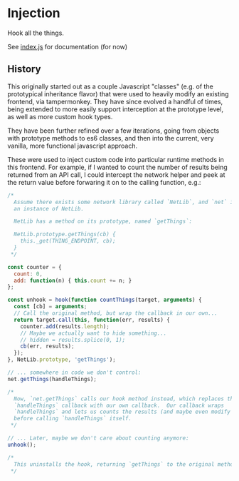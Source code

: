 # Injection

Hook all the things.

See [index.js](index.js) for documentation (for now)

## History

This originally started out as a couple Javascript "classes" (e.g. of the prototypical inheritance flavor) that were used to heavily modify an existing frontend, via tampermonkey.  They have since evolved a handful of times, being extended to more easily support interception at the prototype level, as well as more custom hook types.

They have been further refined over a few iterations, going from objects with prototype methods to es6 classes, and then into the current, very vanilla, more functional javascript approach.

These were used to inject custom code into particular runtime methods in this frontend.  For example, if I wanted to count the number of results being returned from an API call, I could intercept the network helper and peek at the return value before forwaring it on to the calling function, e.g.:

```javascript
/*
  Assume there exists some network library called `NetLib`, and `net` is
  an instance of NetLib.

  NetLib has a method on its prototype, named `getThings`:

  NetLib.prototype.getThings(cb) {
    this._get(THING_ENDPOINT, cb);
  }
 */

const counter = {
  count: 0,
  add: function(n) { this.count += n; }
};

const unhook = hook(function countThings(target, arguments) {
  const [cb] = arguments;
  // Call the original method, but wrap the callback in our own...
  return target.call(this, function(err, results) {
    counter.add(results.length);
    // Maybe we actually want to hide something...
    // hidden = results.splice(0, 1);
    cb(err, results);
  });
}, NetLib.prototype, 'getThings');

// ... somewhere in code we don't control:
net.getThings(handleThings);

/*
  Now, `net.getThings` calls our hook method instead, which replaces the
  `handleThings` callback with our own callback.  Our callback wraps 
  `handleThings` and lets us counts the results (and maybe even modify them)
  before calling `handleThings` itself.
 */

// ... Later, maybe we don't care about counting anymore:
unhook();

/*
  This uninstalls the hook, returning `getThings` to the original method.
 */
```
